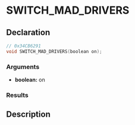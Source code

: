 # SWITCH_MAD_DRIVERS

## Declaration
```cpp
// 0x34CB6291
void SWITCH_MAD_DRIVERS(boolean on);
```

### Arguments
- **boolean:** on

### Results

## Description
